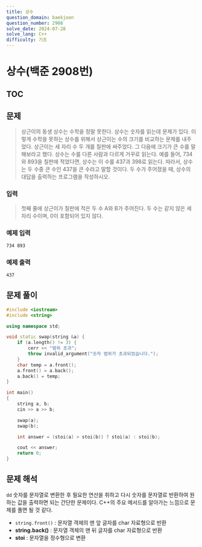 ```yaml
---
title: 상수
question_domain: baekjoon
question_number: 2908
solve_date: 2024-07-28
solve_lang: C++
difficulty: 기초
---
```


# 상수(백준 2908번)

## TOC

## 문제

> 상근이의 동생 상수는 수학을 정말 못한다. 상수는 숫자를 읽는데 문제가 있다. 이렇게 수학을 못하는 상수를 위해서 상근이는 수의 크기를 비교하는 문제를 내주었다. 상근이는 세 자리 수 두 개를 칠판에 써주었다. 그 다음에 크기가 큰 수를 말해보라고 했다. 상수는 수를 다른 사람과 다르게 거꾸로 읽는다. 예를 들어, 734와 893을 칠판에 적었다면, 상수는 이 수를 437과 398로 읽는다. 따라서, 상수는 두 수중 큰 수인 437을 큰 수라고 말할 것이다. 두 수가 주어졌을 때, 상수의 대답을 출력하는 프로그램을 작성하시오.

### 입력

> 첫째 줄에 상근이가 칠판에 적은 두 수 A와 B가 주어진다. 두 수는 같지 않은 세 자리 수이며, 0이 포함되어 있지 않다.

### 예제 입력

```bash
734 893
```

### 예제 출력

```bash
437
```

## 문제 풀이

```cpp
#include <iostream>
#include <string>

using namespace std;

void static swap(string &a) {
	if (a.length() != 3) {
		cerr << "범위 초과";
		throw invalid_argument("숫자 범위가 초과되었습니다.");
	}
	char temp = a.front();
	a.front() = a.back();
	a.back() = temp;
}

int main()
{
	string a, b;
	cin >> a >> b;

	swap(a);
	swap(b);

	int answer = (stoi(a) > stoi(b)) ? stoi(a) : stoi(b);

	cout << answer;
	return 0;
}
```

## 문제 해석

<code>dd</code>
숫자를 문자열로 변환한 후 필요한 연산을 취하고 다시 숫자를 문자열로 반환하여 원하는 값을 출력하면 되는 간단한 문제이다. C++의 주요 메서드를 알아가는 느낌으로 문제를 풀면 될 것 같다.

- `string.front()` : 문자열 객체의 맨 앞 글자를 char 자료형으로 반환
- **string.back()** : 문자열 객체의 맨 뒤 글자를 char 자료형으로 반환
- **stoi** : 문자열을 정수형으로 변환
